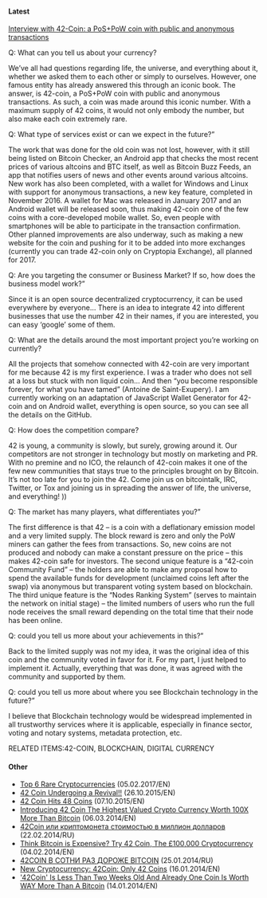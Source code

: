 #### Latest

<a href="https://techannouncer.com/interview-with-42-coin-a-pospow-coin-with-public-and-anonymous-transactions" target="_blank">Interview with 42-Coin: a PoS+PoW coin with public and anonymous transactions</a>

Q: What can you tell us about your currency?

We’ve all had questions regarding life, the universe, and everything about it, whether we asked them to each other or simply to ourselves. However, one famous entity has already answered this through an iconic book. The answer, is 42-coin, a PoS+PoW coin with public and anonymous transactions. As such, a coin was made around this iconic number. With a maximum supply of 42 coins, it would not only embody the number, but also make each coin extremely rare.

Q: What type of services exist or can we expect in the future?”

The work that was done for the old coin was not lost, however, with it still being listed on Bitcoin Checker, an Android app that checks the most recent prices of various altcoins and BTC itself, as well as Bitcoin Buzz Feeds, an app that notifies users of news and other events around various altcoins. New work has also been completed, with a wallet for Windows and Linux with support for anonymous transactions, a new key feature, completed in November 2016. A wallet for Mac was released in January 2017 and an Android wallet will be released soon, thus making 42-coin one of the few coins with a core-developed mobile wallet. So, even people with smartphones will be able to participate in the transaction confirmation. Other planned improvements are also underway, such as making a new website for the coin and pushing for it to be added into more exchanges (currently you can trade 42-coin only on Cryptopia Exchange), all planned for 2017.

Q: Are you targeting the consumer or Business Market? If so, how does the business model work?”

Since it is an open source decentralized cryptocurrency, it can be used everywhere by everyone…
There is an idea to integrate 42 into different businesses that use the number 42 in their names, if you are interested, you can easy ‘google’ some of them.

Q: What are the details around the most important project you’re working on currently?

All the projects that somehow connected with 42-coin are very important for me because 42 is my first experience. I was a trader who does not sell at a loss but stuck with non liquid coin… And then “you become responsible forever, for what you have tamed” (Antoine de Saint-Exupery).
I am currently working on an adaptation of JavaScript Wallet Generator for 42-coin and on Android wallet, everything is open source, so you can see all the details on the GitHub.

Q: How does the competition compare?

42 is young, a community is slowly, but surely, growing around it. Our competitors are not stronger in technology but mostly on marketing and PR.
With no premine and no ICO, the relaunch of 42-coin makes it one of the few new communities that stays true to the principles brought on by Bitcoin. It’s not too late for you to join the 42. Come join us on bitcointalk, IRC, Twitter, or Tox and joining us in spreading the answer of life, the universe, and everything! ))

Q: The market has many players, what differentiates you?”

The first difference is that 42 – is a coin with a deflationary emission model and a very limited supply. The block reward is zero and only the PoW miners can gather the fees from transactions. So, new coins are not produced and nobody can make a constant pressure on the price – this makes 42-coin safe for investors.
The second unique feature is a “42-coin Community Fund” – the holders are able to make any proposal how to spend the available funds for development (unclaimed coins left after the swap) via anonymous but transparent voting system based on blockchain.
The third unique feature is the “Nodes Ranking System” (serves to maintain the network on initial stage) – the limited numbers of users who run the full node receives the small reward depending on the total time that their node has been online.

Q: could you tell us more about your achievements in this?”

Back to the limited supply was not my idea, it was the original idea of this coin and the community voted in favor for it. For my part, I just helped to implement it. Actually, everything that was done, it was agreed with the community and supported by them.

Q: could you tell us more about where you see Blockchain technology in the future?”

I believe that Blockchain technology would be widespread implemented in all trustworthy services where it is applicable, especially in finance sector, voting and notary systems, metadata protection, etc.

RELATED ITEMS:42-COIN, BLOCKCHAIN, DIGITAL CURRENCY


#### Other
- <a href="https://themerkle.com/top-6-rare-cryptocurrencies" target="_blank">Top 6 Rare Cryptocurrencies</a> (05.02.2017/EN)
- <a href="http://bitcoinlasvegas.net/42-coin-the-revival-big-changes-coming-soon" target="_blank">42 Coin Undergoing a Revival!!</a> (26.10.2015/EN)
- <a href="https://www.cryptocoinsnews.com/42-coin-hits-48-coins" target="_blank">42 Coin Hits 48 Coins</a> (07.10.2015/EN)
- <a href="http://www.prweb.com/releases/42-coin/crypto-currency-bitcoin/prweb11639423.htm" target="_blank">Introducing 42 Coin The Highest Valued Crypto Currency Worth 100X More Than Bitcoin</a> (06.03.2014/EN)
- <a href="http://crypto-coins.ru/kriptovalyuty/42coin-ili-kriptomoneta-stoimostyu-v-million-dollarov" target="_blank">42Coin или криптомонета стоимостью в миллион долларов</a> (22.02.2014/RU)
- <a href="http://www.ibtimes.co.uk/think-bitcoin-expensive-try-42-coin-100000-cryptocurrency-1435107" target="_blank">Think Bitcoin is Expensive? Try 42 Coin, The £100,000 Cryptocurrency</a> (04.02.2014/EN)
- <a href="http://yareg.com/cryptocurrency/42coin-v-sotni-raz-dorozhe-bitcoin" target="_blank">42COIN В СОТНИ РАЗ ДОРОЖЕ BITCOIN</a> (25.01.2014/RU)
- <a href="http://litecoinblog.org/new-cryptocurrency-42coin-42-coins" target="_blank">New Cryptocurrency: 42Coin: Only 42 Coins</a> (16.01.2014/EN)
- <a href="http://www.businessinsider.com/introducing-42coin-2014-1" target="_blank">'42Coin' Is Less Than Two Weeks Old And Already One Coin Is Worth WAY More Than A Bitcoin</a> (14.01.2014/EN)